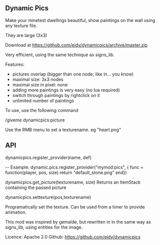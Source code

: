 Dynamic Pics
-------------
Make your minetest dwellings beautiful, show paintings on the wall using any texture file.

They are large (3x3)

Download at https://github.com/eidy/dynamicpics/archive/master.zip
 
Very efficient, using the same technique as signs_lib.

Features:
- pictures overlap (bigger than one node; like in... you know)
- maximal size: 3x3 nodes
- maximal size in pixel: none
- adding more paintings is very easy (no lua required)
- switch through paintings by rightclick on it
- unlimited number of paintings

To use, use the following command

/giveme dynamicpics:picture

Use the RMB menu to set a texturename.  eg "heart.png" 
 
API
---
dynamicpics.register_provider(name, def)
 
-- Example: 
dynamic.pics.register_provider("mymod:pics", 
             { func = function(player, pos, size) return "default_stone.png" end})


dynamicpics.get_picture(texturename, size)
Returns an ItemStack containing the passed picture


dynamicpics.settexture(pos,texturename)

Programatically set the texture.  Can be used from a timer to provide animation.


This mod was inspired by gemalde, but rewritten in in the same way as signs_lib, using entities for the image.

Licence: Apache 2.0
Github: https://github.com/eidy/dynamicpics